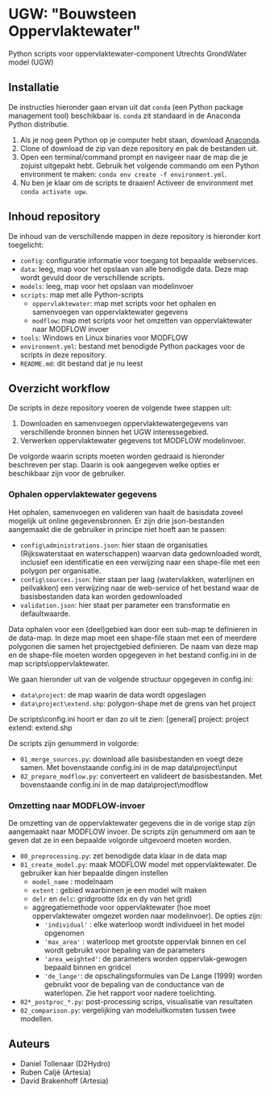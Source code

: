 # UGW: "Bouwsteen Oppervlaktewater"

Python scripts voor oppervlaktewater-component Utrechts GrondWater model (UGW)

## Installatie

De instructies hieronder gaan ervan uit dat `conda` (een Python package 
management tool) beschikbaar is. `conda` zit standaard in de Anaconda 
Python distributie.

1.  Als je nog geen Python op je computer hebt staan, 
    download [Anaconda](https://www.anaconda.com/distribution/).
2.  Clone of download de zip van deze repository en pak de bestanden uit.
3.  Open een terminal/command prompt en navigeer naar de map die je zojuist 
    uitgepakt hebt. Gebruik het volgende commando om een Python environment 
    te maken: `conda env create -f environment.yml`.
4.  Nu ben je klaar om de scripts te draaien! 
    Activeer de environment met `conda activate ugw`.

## Inhoud repository

De inhoud van de verschillende mappen in deze repository is hieronder kort 
toegelicht:

-   `config`: configuratie informatie voor toegang tot bepaalde webservices.
-   `data`: leeg, map voor het opslaan van alle benodigde data. Deze map wordt gevuld door 
    de verschillende scripts.
-   `models`: leeg, map voor het opslaan van modelinvoer
-   `scripts`: map met alle Python-scripts
    -   `oppervlaktewater`: map met scripts voor het ophalen en samenvoegen van oppervlaktewater gegevens
    -   `modflow`: map met scripts voor het omzetten van oppervlaktewater naar MODFLOW invoer
-   `tools`: Windows en Linux binaries voor MODFLOW
-   `environment.yml`: bestand met benodigde Python packages voor de scripts in deze repository.
-   `README.md`: dit bestand dat je nu leest

## Overzicht workflow

De scripts in deze repository voeren de volgende twee stappen uit:

1.  Downloaden en samenvoegen oppervlaktewatergegevens van verschillende 
    bronnen binnen het UGW interessegebied.
2.  Verwerken oppervlaktewater gegevens tot MODFLOW modelinvoer.

De volgorde waarin scripts moeten worden gedraaid is hieronder beschreven 
per stap. Daarin is ook aangegeven welke opties er beschikbaar zijn voor de 
gebruiker.

### Ophalen oppervlaktewater gegevens

Het ophalen, samenvoegen en valideren van haalt de basisdata zoveel mogelijk uit online gegevensbronnen. Er zijn drie json-bestanden
aangemaakt die de gebruiker in principe niet hoeft aan te passen:
- `config\administrations.json`: hier staan de organisaties (Rijkswaterstaat en waterschappen) waarvan data gedownloaded wordt, inclusief 
   een identificatie en een verwijzing naar een shape-file met een polygon per organisatie.
- `config\sources.json`: hier staan per laag (watervlakken, waterlijnen en peilvakken) een verwijzing naar de web-service of het bestand waar de basisbestanden
  data kan worden gedownloaded
- `validation.json`: hier staat per parameter een transformatie en defaultwaarde.

Data ophalen voor een (deel)gebied kan door een sub-map te definieren in de data-map. In deze map
moet een shape-file staan met een of meerdere polygonen die samen het projectgebied definieren. De naam van deze map 
en de shape-file moeten worden opgegeven in het bestand config.ini in de map scripts\oppervlaktewater.

We gaan hieronder uit van de volgende structuur opgegeven in config.ini:
-  `data\project`: de map waarin de data wordt opgeslagen
-  `data\project\extend.shp`: polygon-shape met de grens van het project

De scripts\config.ini hoort er dan zo uit te zien:
   [general]
   project: project
   extend: extend.shp

De scripts zijn genummerd in volgorde:
- `01_merge_sources.py`: download alle basisbestanden en voegt deze samen. Met bovenstaande config.ini in de map data\project\input
- `02_prepare_modflow.py`: converteert en valideert de basisbestanden. Met bovenstaande config.ini in de map data\project\modflow

### Omzetting naar MODFLOW-invoer

De omzetting van de oppervlaktewater gegevens die in de vorige stap zijn 
aangemaakt naar MODFLOW invoer. De scripts zijn genummerd om aan te geven dat 
ze in een bepaalde volgorde uitgevoerd moeten worden.

-   `00_preprocessing.py`: zet benodigde data klaar in de data map
-   `01_create_model.py`: maak MODFLOW model met oppervlaktewater. De gebruiker 
    kan hier bepaalde dingen instellen
    -   `model_name` : modelnaam
    -   `extent` : gebied waarbinnen je een model wilt maken
    -   `delr` en `delc`: gridgrootte (dx en dy van het grid)
    -   aggregatiemethode voor oppervlaktewater (hoe moet oppervlaktewater omgezet worden naar modelinvoer). De opties zijn:
        -   `'individual'` : elke waterloop wordt individueel in het model opgenomen
        -   `'max_area'` : waterloop met grootste oppervlak binnen en cel wordt gebruikt voor bepaling van de parameters
        -   `'area_weighted'`: de parameters worden oppervlak-gewogen bepaald binnen en gridcel
        -   `'de_lange'`: de opschalingsformules van De Lange (1999) worden gebruikt voor de bepaling van de conductance van de waterlopen.
            Zie het rapport voor nadere toelichting.
-   `02*_postproc_*.py`: post-processing scrips, visualisatie van resultaten
-   `02_comparison.py`: vergelijking van modeluitkomsten tussen twee modellen.

## Auteurs

-   Daniel Tollenaar (D2Hydro)
-   Ruben Caljé (Artesia)
-   Davíd Brakenhoff (Artesia)
